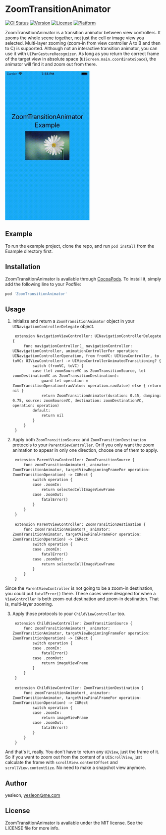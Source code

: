 # ZoomTransitionAnimator

[![CI Status](http://img.shields.io/travis/yesleon/ZoomTransitionAnimator.svg?style=flat)](https://travis-ci.org/yesleon/ZoomTransitionAnimator)
[![Version](https://img.shields.io/cocoapods/v/ZoomTransitionAnimator.svg?style=flat)](http://cocoapods.org/pods/ZoomTransitionAnimator)
[![License](https://img.shields.io/cocoapods/l/ZoomTransitionAnimator.svg?style=flat)](http://cocoapods.org/pods/ZoomTransitionAnimator)
[![Platform](https://img.shields.io/cocoapods/p/ZoomTransitionAnimator.svg?style=flat)](http://cocoapods.org/pods/ZoomTransitionAnimator)

ZoomTransitionAnimator is a transition animator between view controllers. It zooms the whole scene together, not just the cell or image view you selected. Multi-layer zooming (zoom-in from view controller A to B and then to C) is supported. Although not an interactive transition animator, you can use it with `UIPanGestureRecognizer`. As long as you return the correct frame of the target view in absolute space (`UIScreen.main.coordinateSpace`), the animator will find it and zoom out from there.

![](Example.gif)

## Example

To run the example project, clone the repo, and run `pod install` from the Example directory first.

<!--## Requirements-->

## Installation

ZoomTransitionAnimator is available through [CocoaPods](http://cocoapods.org). To install
it, simply add the following line to your Podfile:

```ruby
pod 'ZoomTransitionAnimator'
```

## Usage

1. Initialize and return a `ZoomTransitionAnimator` object in your `UINavigationControllerDelegate` object.

        extension NavigationViewController: UINavigationControllerDelegate {
            func navigationController(_ navigationController: UINavigationController, animationControllerFor operation: UINavigationControllerOperation, from fromVC: UIViewController, to toVC: UIViewController) -> UIViewControllerAnimatedTransitioning? {
                switch (fromVC, toVC) {
                case (let zoomSourceVC as ZoomTransitionSource, let zoomDestinationVC as ZoomTransitionDestination):
                    guard let operation = ZoomTransitionOperation(rawValue: operation.rawValue) else { return nil }
                    return ZoomTransitionAnimator(duration: 0.45, damping: 0.75, source: zoomSourceVC, destination: zoomDestinationVC, operation: operation)
                default:
                    return nil
                }
            }
        }
	
2. Apply both `ZoomTransitionSource` and `ZoomTransitionDestination` protocols to your `ParentViewController`. Or if you only want the zoom animation to appear in only one direction, choose one of them to apply.

        
        extension ParentViewController: ZoomTransitionSource {
            func zoomTransitionAnimator(_ animator: ZoomTransitionAnimator, targetViewBeginningFrameFor operation: ZoomTransitionOperation) -> CGRect {
                switch operation {
                case .zoomIn:
                    return selectedCellImageViewFrame
                case .zoomOut:
                    fatalError()
                }
            }
        }

        extension ParentViewController: ZoomTransitionDestination {
            func zoomTransitionAnimator(_ animator: ZoomTransitionAnimator, targetViewFinalFrameFor operation: ZoomTransitionOperation) -> CGRect
                switch operation {
                case .zoomIn:
                    fatalError()
                case .zoomOut:
                    return selectedCellImageViewFrame
                }
            }
        }
        
Since the `ParentViewController` is not going to be a zoom-in destination, you could put `fatalError()` there. These cases were designed for when a `ViewController` is both zoom-out destination and zoom-in destination. That is, multi-layer zooming.
        
3. Apply those protocols to your `ChildViewController` too.

        extension ChildViewController: ZoomTransitionSource {
            func zoomTransitionAnimator(_ animator: ZoomTransitionAnimator, targetViewBeginningFrameFor operation: ZoomTransitionOperation) -> CGRect {
                switch operation {
                case .zoomIn:
                    fatalError()
                case .zoomOut:
                    return imageViewFrame
                }
            }
        }

        extension ChildViewController: ZoomTransitionDestination {
            func zoomTransitionAnimator(_ animator: ZoomTransitionAnimator, targetViewFinalFrameFor operation: ZoomTransitionOperation) -> CGRect
                switch operation {
                case .zoomIn:
                    return imageViewFrame
                case .zoomOut:
                    fatalError()
                }
            }
        }
        
And that's it, really. You don't have to return any `UIView`, just the frame of it. So if you want to zoom out from the content of a `UIScrollView`, just calculate the frame with `scrollView.contentOffset` and `scrollView.contentSize`. No need to make a snapshot view anymore.

## Author

yesleon, yesleon@me.com

## License

ZoomTransitionAnimator is available under the MIT license. See the LICENSE file for more info.
